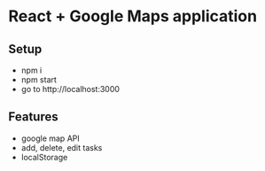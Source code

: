 # React + Google Maps application
## Setup
- npm i
- npm start
- go to http://localhost:3000

## Features
- google map API
- add, delete, edit tasks
- localStorage